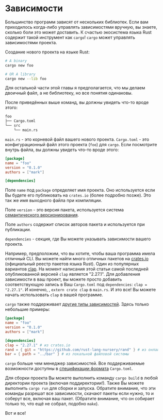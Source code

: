 # Зависимости

Большинство программ зависят от нескольких библиотек. Если вам приходилось
когда-либо управлять зависимостями вручную, вы знаете, сколько боли это
может доставить. К счастью экосистема языка Rust содержит такой
инструмент как `cargo`! `cargo` может управлять зависимостями проекта.

Создание нового проекта на языке Rust:

```sh
# A binary
cargo new foo

# OR A library
cargo new --lib foo
```

Для остальной части этой главы я предполагается, что мы делаем двоичный файл, а не
библиотеку, но все понятия одинаковы.

После приведённых выше команд, вы должны увидеть что-то вроде этого:

```txt
foo
├── Cargo.toml
└── src
    └── main.rs
```

`main.rs` - это корневой файл вашего нового проекта.
`Cargo.toml` - это конфигурационный файл этого проекта (`foo`) для `cargo`.
Если посмотрите внутрь файла, вы должны увидеть что-то вроде этого:

```toml
[package]
name = "foo"
version = "0.1.0"
authors = ["mark"]

[dependencies]
```

Поле `name` под `package` определяет имя проекта. Оно используется
если Вы будете его публиковать на `crates.io` (более подробно позже).
Это так же имя выходного файла при компиляции.

Поле `version` - это версия пакета, используется система
[семантического версионирования](http://semver.org/).

Поле `authors` содержит список авторов пакета и используется при публикации.

`dependencies` - секция, где Вы можете указывать зависимости вашего проекта.

Например, предположим, что вы хотите, чтобы ваша программа имела отличный CLI.
Вы можете найти много отличных пакетов на [crates.io](https://crates.io)
(официальный реестр пакетов языка Rust). Один из популярных вариантов
[clap](https://crates.io/crates/clap). На момент написания этой статьи
самой последней опубликованной версией `clap` является "2.27.1".
Для добавления зависимости в ваш проект, вы можете просто добавить
соответствующую запись в Ваш `Cargo.toml` под `dependencies`: `clap = "2.27.1"`.
И конечно, , `extern crate clap` в `main.rs`. И это все! Вы можете начать
использовать `clap` в вашей программе.

`cargo` также поддерживает [другие типы зависимостей][dependencies]. Здесь только
небольшие примеры:

```toml
[package]
name = "foo"
version = "0.1.0"
authors = ["mark"]

[dependencies]
clap = "2.27.1" # из crates.io
rand = { git = "https://github.com/rust-lang-nursery/rand" } # из онлайн репозитория
bar = { path = "../bar" } # из локальной файловой системы
```

`cargo` больше чем менеджер зависимостей. Все поддерживаемые возможности доступны
в [спецификации формата][manifest] `Cargo.toml`.

Для сборки проекта Вы можете выполнить команду `cargo build` в любой директории проекта
(включая поддиректории!). Также Вы можете выполнить `cargo run` для сборки и запуска.
Обратите внимание, что эти команды разрешат все зависимости, скачают пакеты
если нужно, то и соберут все, включая ваш пакет. (Обратите внимание, что он собирает только то,
что ещё не собрал, подобно `make`).

Вот и все!

[manifest]: https://doc.rust-lang.org/cargo/reference/manifest.html
[dependencies]: https://doc.rust-lang.org/cargo/reference/specifying-dependencies.html

